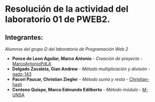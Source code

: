 # Resolución de la actividad del laboratorio 01 de PWEB2.
## Integrantes:
_Alumnos del grupo D del laboratorio de Programación Web 2_
* **Ponce de Leon Aguilar, Marco Antonio** - *Creación de proyecto* - [MarcoAntonioPdLA](https://github.com/MarcoAntonioPdLA)
* **Delgado Zavaleta, Gian Andrew** - *Método multiplicación y división* - [gadz-143](https://github.com/gadz-143)
* **Pacori Paucar, Christian Ziegler** - *Método suma y resta* - [Christian-hash](https://github.com/Cristian-hash)
* **Centeno Quispe, Marco Edmundo Edilberto** - *Método módulo* - [M-UNSA](https://github.com/M-UNSA)
